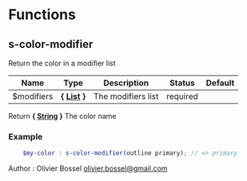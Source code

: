 # Functions


## s-color-modifier

Return the color in a modifier list


Name  |  Type  |  Description  |  Status  |  Default
------------  |  ------------  |  ------------  |  ------------  |  ------------
$modifiers  |  **{ [List](http://www.sass-lang.com/documentation/file.SASS_REFERENCE.html#lists) }**  |  The modifiers list  |  required  |

Return **{ [String](http://www.sass-lang.com/documentation/file.SASS_REFERENCE.html#sass-script-strings) }** The color name

### Example
```scss
	$my-color : s-color-modifier(outline primary); // => primary
```
Author : Olivier Bossel <olivier.bossel@gmail.com>